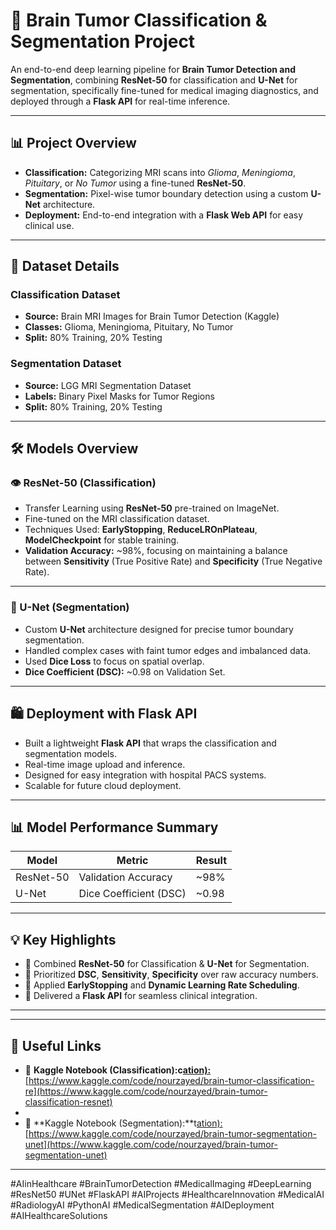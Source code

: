 # 👀 Brain Tumor Classification & Segmentation Project 

An end-to-end deep learning pipeline for **Brain Tumor Detection and Segmentation**, combining **ResNet-50** for classification and **U-Net** for segmentation, specifically fine-tuned for medical imaging diagnostics, and deployed through a **Flask API** for real-time inference.

---

## 📊 Project Overview

* **Classification:** Categorizing MRI scans into *Glioma*, *Meningioma*, *Pituitary*, or *No Tumor* using a fine-tuned **ResNet-50**.
* **Segmentation:** Pixel-wise tumor boundary detection using a custom **U-Net** architecture.
* **Deployment:** End-to-end integration with a **Flask Web API** for easy clinical use.

---

## 📁 Dataset Details

### Classification Dataset

* **Source:** Brain MRI Images for Brain Tumor Detection (Kaggle)
* **Classes:** Glioma, Meningioma, Pituitary, No Tumor
* **Split:** 80% Training, 20% Testing

### Segmentation Dataset

* **Source:** LGG MRI Segmentation Dataset
* **Labels:** Binary Pixel Masks for Tumor Regions
* **Split:** 80% Training, 20% Testing

---

## 🛠️ Models Overview

### 👁️ ResNet-50 (Classification)

* Transfer Learning using **ResNet-50** pre-trained on ImageNet.
* Fine-tuned on the MRI classification dataset.
* Techniques Used: **EarlyStopping**, **ReduceLROnPlateau**, **ModelCheckpoint** for stable training.
* **Validation Accuracy:** \~98%, focusing on maintaining a balance between **Sensitivity** (True Positive Rate) and **Specificity** (True Negative Rate).

---

### 🤖 U-Net (Segmentation)

* Custom **U-Net** architecture designed for precise tumor boundary segmentation.
* Handled complex cases with faint tumor edges and imbalanced data.
* Used **Dice Loss** to focus on spatial overlap.
* **Dice Coefficient (DSC):** \~0.98 on Validation Set.

---

## 🛍️ Deployment with Flask API

* Built a lightweight **Flask API** that wraps the classification and segmentation models.
* Real-time image upload and inference.
* Designed for easy integration with hospital PACS systems.
* Scalable for future cloud deployment.

---

## 📊 Model Performance Summary

| Model     | Metric                 | Result |
| --------- | ---------------------- | ------ |
| ResNet-50 | Validation Accuracy    | \~98%  |
| U-Net     | Dice Coefficient (DSC) | \~0.98 |

---

##

## 💡 Key Highlights

* 🔄 Combined **ResNet-50** for Classification & **U-Net** for Segmentation.
* 🔢 Prioritized **DSC**, **Sensitivity**, **Specificity** over raw accuracy numbers.
* 🔹 Applied **EarlyStopping** and **Dynamic Learning Rate Scheduling**.
* 📶 Delivered a **Flask API** for seamless clinical integration.

---

---

## 🔗 Useful Links

* 🔗 **Kaggle Notebook (Classification):************************c************************[ation):](https://www.kaggle.com/code/nourzayed/brain-tumor-classification-resnet)**[ ](https://www.kaggle.com/code/nourzayed/brain-tumor-classification-resnet)[https://www.kaggle.com/code/nourzayed/brain-tumor-classification-re](https://www.kaggle.com/code/nourzayed/brain-tumor-classification-resnet)
*
* 🔗 \*\*Kaggle Notebook (Segmentation):\*\*t[ation): ](https://www.kaggle.com/code/nourzayed/brain-tumor-segmentation-unet)[https://www.kaggle.com/code/nourzayed/brain-tumor-segmentation-unet](https://www.kaggle.com/code/nourzayed/brain-tumor-segmentation-unet)

---


\#AIinHealthcare #BrainTumorDetection #MedicalImaging #DeepLearning #ResNet50 #UNet #FlaskAPI #AIProjects #HealthcareInnovation #MedicalAI #RadiologyAI #PythonAI #MedicalSegmentation #AIDeployment #AIHealthcareSolutions
